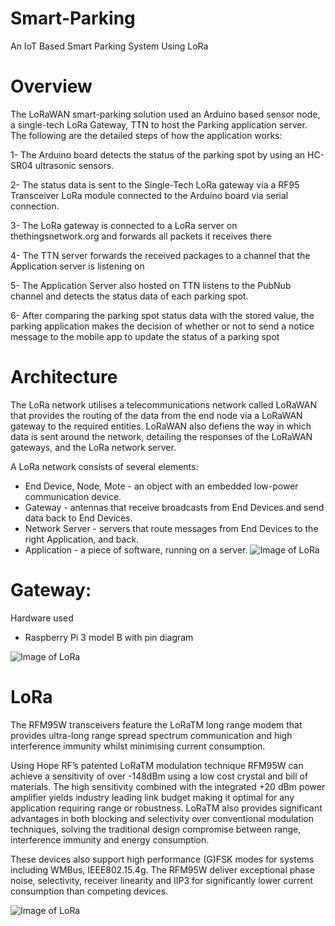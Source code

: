 # Smart-Parking
An IoT Based Smart Parking System Using LoRa

# Overview

The LoRaWAN smart-parking solution used an Arduino based sensor node, a single-tech LoRa Gateway, TTN to host the Parking application server. The following are the detailed steps of how the application works:

1- The Arduino board detects the status of the parking spot by using an HC-SR04 ultrasonic sensors.

2- The status data is sent to the Single-Tech LoRa gateway via a RF95 Transceiver LoRa module connected to the Arduino board via serial connection.

3- The LoRa gateway is connected to a LoRa server on thethingsnetwork.org and forwards all packets it receives there

4- The TTN server forwards the received packages to a channel that the Application server is listening on

5- The Application Server also hosted on TTN listens to the PubNub channel and detects the status data of each parking spot.

6- After comparing the parking spot status data with the stored value, the parking application makes the decision of whether or not to send a notice message to the mobile app to update the status of a parking spot

# Architecture
The LoRa network utilises a telecommunications network called LoRaWAN that provides the routing of the data from the end node via a LoRaWAN gateway to the required entities. LoRaWAN also defiens the way in which data is sent around the network, detailing the responses of the LoRaWAN gateways, and the LoRa network server.

A LoRa network consists of several elements:


* End Device, Node, Mote - an object with an embedded low-power communication device. 
* Gateway - antennas that receive broadcasts from End Devices and send data back to End Devices. 
* Network Server - servers that route messages from End Devices to the right Application, and back. 
* Application - a piece of software, running on a server.
![Image of LoRa](https://github.com/MAmirS/Smart-Parking/blob/master/image/LoRaWAN-Overview.png)

# Gateway:
Hardware used
- Raspberry Pi 3 model B with pin diagram

![Image of LoRa](https://github.com/MAmirS/Smart-Parking/blob/master/image/raspberry.png)

# LoRa 
The  RFM95W transceivers  feature  the  LoRaTM  long range modem that provides ultra-long range spread spectrum communication and high interference immunity whilst minimising current consumption.

Using Hope RF’s patented LoRaTM modulation technique RFM95W can achieve a sensitivity of over -148dBm using a low cost crystal and bill of materials. The high sensitivity combined with the integrated +20 dBm power amplifier yields  industry  leading  link  budget  making  it optimal for any application requiring range or robustness. LoRaTM also provides significant advantages in both blocking and selectivity over conventional modulation techniques, solving the traditional design compromise between range, interference immunity and energy consumption.

These devices also support high performance (G)FSK modes for systems including WMBus, IEEE802.15.4g. The RFM95W deliver exceptional phase noise, selectivity, receiver linearity  and  IIP3  for  significantly lower  current consumption than competing devices.

![Image of LoRa](https://github.com/MAmirS/Smart-Parking/blob/master/image/2.png)


